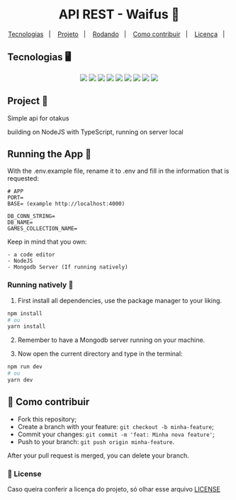 <h1 align="center">
    API REST - Waifus 🏪
</h1>

<p align="center">
  <a href="#tecnologias">Tecnologias</a>&nbsp;&nbsp;&nbsp;|&nbsp;&nbsp;&nbsp;
  <a href="#projeto">Projeto</a>&nbsp;&nbsp;&nbsp;|&nbsp;&nbsp;&nbsp;
  <a href="#rodando">Rodando</a>&nbsp;&nbsp;&nbsp;|&nbsp;&nbsp;&nbsp;
  <a href="#como-contribuir">Como contribuir</a>&nbsp;&nbsp;&nbsp;|&nbsp;&nbsp;&nbsp;
  <a href="#license">Licença</a>&nbsp;&nbsp;&nbsp;|&nbsp;&nbsp;&nbsp;
</p>

<a id="tecnologias"></a>

## Tecnologias 🖥️

<div align="center">
    <img src="https://img.shields.io/badge/node.js-6DA55F?style=for-the-badge&logo=node.js&logoColor=white" />
    <img src="https://img.shields.io/badge/typescript-%23007ACC.svg?style=for-the-badge&logo=typescript&logoColor=white" />
    <img src="https://img.shields.io/badge/Opera-FF1B2D?style=for-the-badge&logo=Opera&logoColor=white"/>
    <img src="https://img.shields.io/badge/MongoDB-%234ea94b.svg?style=for-the-badge&logo=mongodb&logoColor=white"/>
    <img src="https://img.shields.io/badge/express.js-%23404d59.svg?style=for-the-badge&logo=express&logoColor=%2361DAFB"/>
    <img src="https://img.shields.io/badge/NPM-%23000000.svg?style=for-the-badge&logo=npm&logoColor=white"/>
    <img src="https://img.shields.io/badge/yarn-%232C8EBB.svg?style=for-the-badge&logo=yarn&logoColor=white" />
    <img src="https://img.shields.io/badge/heroku-%23430098.svg?style=for-the-badge&logo=heroku&logoColor=white"/>
    <img src="https://img.shields.io/badge/Visual%20Studio%20Code-0078d7.svg?style=for-the-badge&logo=visual-studio-code&logoColor=white" />
</div>

<a id="projeto"></a>

## Project 📕

Simple api for otakus

building on NodeJS with TypeScript, running on server local

<a id="rodando"></a>

## Running the App 🚀

With the .env.example file, rename it to .env and fill in the information that is requested:

```
# APP
PORT=
BASE= (example http://localhost:4000)

DB_CONN_STRING=
DB_NAME=
GAMES_COLLECTION_NAME=
```

Keep in mind that you own:

    - a code editor
    - NodeJS
    - Mongodb Server (If running natively)


### Running natively 🌅

1. First install all dependencies, use the package manager to your liking.

```bash
npm install
# ou
yarn install
```

2. Remember to have a Mongodb server running on your machine.

3. Now open the current directory and type in the terminal:

```bash
npm run dev
# ou
yarn dev
```

<a id="como-contribuir"></a>

## 🤔 Como contribuir

- Fork this repository;
- Create a branch with your feature: `git checkout -b minha-feature`;
- Commit your changes: `git commit -m 'feat: Minha nova feature'`;
- Push to your branch: `git push origin minha-feature`.

After your pull request is merged, you can delete your branch.

<a id="license"></a>

### 🔖 License

Caso queira conferir a licença do projeto, só olhar esse arquivo [LICENSE](./LICENSE)